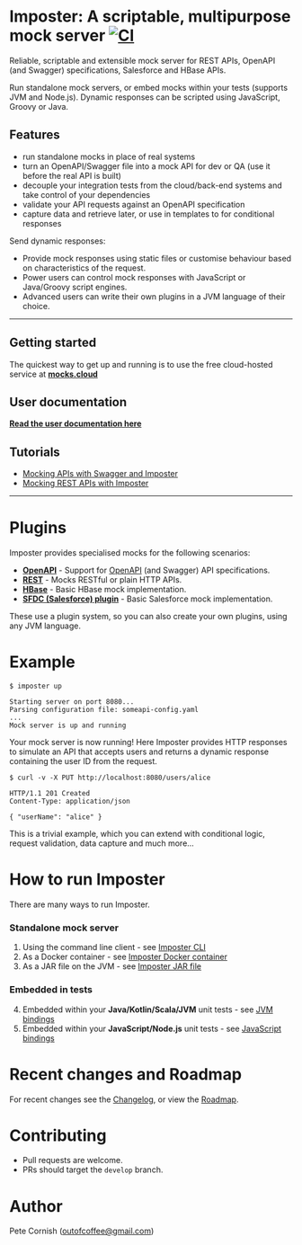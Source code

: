 # Imposter: A scriptable, multipurpose mock server [![CI](https://github.com/outofcoffee/imposter/actions/workflows/ci.yaml/badge.svg)](https://github.com/outofcoffee/imposter/actions/workflows/ci.yaml)

Reliable, scriptable and extensible mock server for REST APIs, OpenAPI (and Swagger) specifications, Salesforce and HBase APIs.

Run standalone mock servers, or embed mocks within your tests (supports JVM and Node.js). Dynamic responses can be scripted using JavaScript, Groovy or Java.

## Features

* run standalone mocks in place of real systems
* turn an OpenAPI/Swagger file into a mock API for dev or QA (use it before the real API is built)
* decouple your integration tests from the cloud/back-end systems and take control of your dependencies
* validate your API requests against an OpenAPI specification
* capture data and retrieve later, or use in templates to for conditional responses

Send dynamic responses:

- Provide mock responses using static files or customise behaviour based on characteristics of the request.
- Power users can control mock responses with JavaScript or Java/Groovy script engines.
- Advanced users can write their own plugins in a JVM language of their choice.

*****
## Getting started

The quickest way to get up and running is to use the free cloud-hosted service at **[mocks.cloud](https://www.mocks.cloud)**

## User documentation

**[Read the user documentation here](https://docs.imposter.sh/)**

## Tutorials

* [Mocking APIs with Swagger and Imposter](https://medium.com/@outofcoffee/mocking-apis-with-swagger-and-imposter-3694bd1733c0)
* [Mocking REST APIs with Imposter](https://medium.com/@outofcoffee/mocking-apis-with-imposter-53bd908632e5)

*****

# Plugins

Imposter provides specialised mocks for the following scenarios:

* **[OpenAPI](docs/openapi_plugin.md)** - Support for [OpenAPI](https://github.com/OAI/OpenAPI-Specification) (and Swagger) API specifications.
* **[REST](docs/rest_plugin.md)** - Mocks RESTful or plain HTTP APIs.
* **[HBase](docs/hbase_plugin.md)** - Basic HBase mock implementation.
* **[SFDC (Salesforce) plugin](docs/sfdc_plugin.md)** - Basic Salesforce mock implementation.

These use a plugin system, so you can also create your own plugins, using any JVM language.

# Example

```shell
$ imposter up

Starting server on port 8080...
Parsing configuration file: someapi-config.yaml
...
Mock server is up and running
```

Your mock server is now running! Here Imposter provides HTTP responses to simulate an API that accepts users and returns a dynamic response containing the user ID from the request.

```shell
$ curl -v -X PUT http://localhost:8080/users/alice

HTTP/1.1 201 Created
Content-Type: application/json

{ "userName": "alice" }
```

This is a trivial example, which you can extend with conditional logic, request validation, data capture and much more... 

# How to run Imposter

There are many ways to run Imposter.

### Standalone mock server

1. Using the command line client - see [Imposter CLI](./docs/run_imposter_cli.md)
2. As a Docker container - see [Imposter Docker container](./docs/run_imposter_docker.md)
3. As a JAR file on the JVM - see [Imposter JAR file](./docs/run_imposter_jar.md)

### Embedded in tests

4. Embedded within your **Java/Kotlin/Scala/JVM** unit tests - see [JVM bindings](./docs/embed_jvm.md)
5. Embedded within your **JavaScript/Node.js** unit tests - see [JavaScript bindings](https://github.com/gatehill/imposter-js)

# Recent changes and Roadmap
  
For recent changes see the [Changelog](CHANGELOG.md), or view the [Roadmap](docs/roadmap.md).

# Contributing

* Pull requests are welcome.
* PRs should target the `develop` branch.

# Author

Pete Cornish (outofcoffee@gmail.com)
